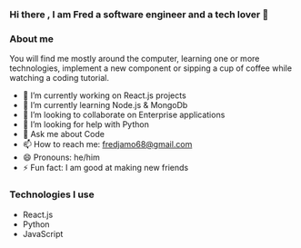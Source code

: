 ### Hi there , I am Fred a software engineer and a tech lover 👋

### About me
You will find me mostly around the computer, learning one or more technologies, implement a new  component or sipping a cup of coffee while watching a coding tutorial.

- 🔭 I’m currently working on React.js projects
- 🌱 I’m currently learning Node.js & MongoDb
- 👯 I’m looking to collaborate on Enterprise applications
- 🤔 I’m looking for help with Python
- 💬 Ask me about Code
- 📫 How to reach me: fredjamo68@gmail.com
- 😄 Pronouns: he/him
- ⚡ Fun fact: I am good at making new friends

### Technologies I use
- React.js
- Python
- JavaScript
